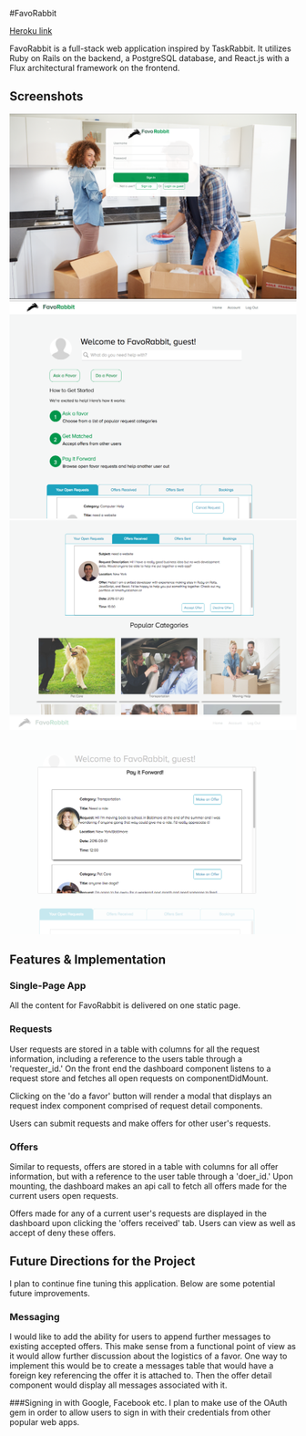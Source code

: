 
#FavoRabbit

[Heroku link][heroku]

[heroku]: http://www.favorabbit.herokuapp.com

FavoRabbit is a full-stack web application inspired by TaskRabbit. It utilizes Ruby on Rails on the backend, a PostgreSQL database, and React.js with a Flux architectural framework on the frontend.

## Screenshots

![login_screen](app/assets/images/login_screen.png "Login Page")
![welcome_screen](app/assets/images/welcome_screen.png "Welcome Page")
![dashboard_screen](app/assets/images/dashboard.png "Dashboard")
![request_index](app/assets/images/request_index.png "Request Index")

## Features & Implementation

### Single-Page App
  All the content for FavoRabbit is delivered on one static page.

### Requests
  User requests are stored in a table with columns for all the request information, including a reference to the
  users table through a 'requester_id.' On the front end the dashboard component listens to a request store and
  fetches all open requests on componentDidMount.

  Clicking on the 'do a favor' button will render a modal that displays an request index component comprised of
  request detail components.

  Users can submit requests and make offers for other user's requests.

### Offers
  Similar to requests, offers are stored in a table with columns for all offer information, but with a reference
  to the user table through a 'doer_id.' Upon mounting, the dashboard makes an api call to fetch all offers made for
  the current users open requests.

  Offers made for any of a current user's requests are displayed in the dashboard upon clicking the 'offers received' tab. Users can view as well as accept of deny these offers.

## Future Directions for the Project
  I plan to continue fine tuning this application. Below are some potential future improvements.

### Messaging  
  I would like to add the ability for users to append further messages to existing accepted offers. This make sense from a functional point of view as it would allow further discussion about the logistics of a favor. One way to implement this would be to create a messages table that would have a foreign key referencing the offer it is attached to. Then the offer detail component would display all messages associated with it.

###Signing in with Google, Facebook etc.
  I plan to make use of the OAuth gem in order to allow users to sign in with their credentials from other popular
  web apps.
